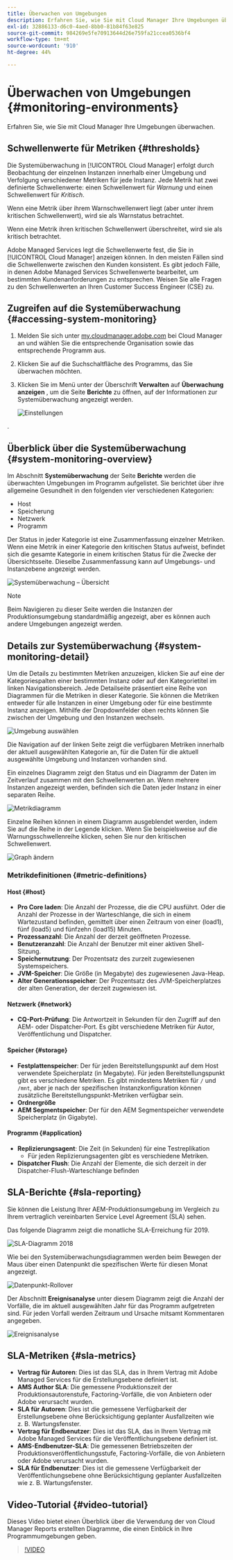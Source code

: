 ```yaml
---
title: Überwachen von Umgebungen
description: Erfahren Sie, wie Sie mit Cloud Manager Ihre Umgebungen überwachen.
exl-id: 32886133-d6c0-4aed-8bb0-81b84f63e825
source-git-commit: 984269e5fe70913644d26e759fa21ccea0536bf4
workflow-type: tm+mt
source-wordcount: '910'
ht-degree: 44%

---
```



# Überwachen von Umgebungen {#monitoring-environments}

Erfahren Sie, wie Sie mit Cloud Manager Ihre Umgebungen überwachen.

## Schwellenwerte für Metriken {#thresholds}

Die Systemüberwachung in [!UICONTROL Cloud Manager] erfolgt durch Beobachtung der einzelnen Instanzen innerhalb einer Umgebung und Verfolgung verschiedener Metriken für jede Instanz. Jede Metrik hat zwei definierte Schwellenwerte: einen Schwellenwert für *Warnung* und einen Schwellenwert für *Kritisch*.

Wenn eine Metrik über ihrem Warnschwellenwert liegt (aber unter ihrem kritischen Schwellenwert), wird sie als Warnstatus betrachtet.

Wenn eine Metrik ihren kritischen Schwellenwert überschreitet, wird sie als kritisch betrachtet.

Adobe Managed Services legt die Schwellenwerte fest, die Sie in [!UICONTROL Cloud Manager] anzeigen können. In den meisten Fällen sind die Schwellenwerte zwischen den Kunden konsistent. Es gibt jedoch Fälle, in denen Adobe Managed Services Schwellenwerte bearbeitet, um bestimmten Kundenanforderungen zu entsprechen. Weisen Sie alle Fragen zu den Schwellenwerten an Ihren Customer Success Engineer (CSE) zu.

## Zugreifen auf die Systemüberwachung {#accessing-system-monitoring}

1. Melden Sie sich unter [my.cloudmanager.adobe.com](https://my.cloudmanager.adobe.com) bei Cloud Manager an und wählen Sie die entsprechende Organisation sowie das entsprechende Programm aus.

1. Klicken Sie auf die Suchschaltfläche des Programms, das Sie überwachen möchten.
1. Klicken Sie im Menü unter der Überschrift **Verwalten** auf **Überwachung anzeigen** , um die Seite **Berichte** zu öffnen, auf der Informationen zur Systemüberwachung angezeigt werden.

   ![Einstellungen](/help/assets/first-timea1.png)

.

## Überblick über die Systemüberwachung {#system-monitoring-overview}

Im Abschnitt **Systemüberwachung** der Seite **Berichte** werden die überwachten Umgebungen im Programm aufgelistet. Sie berichtet über ihre allgemeine Gesundheit in den folgenden vier verschiedenen Kategorien:

* Host
* Speicherung
* Netzwerk
* Programm

Der Status in jeder Kategorie ist eine Zusammenfassung einzelner Metriken. Wenn eine Metrik in einer Kategorie den kritischen Status aufweist, befindet sich die gesamte Kategorie in einem kritischen Status für die Zwecke der Übersichtsseite. Dieselbe Zusammenfassung kann auf Umgebungs- und Instanzebene angezeigt werden.

![Systemüberwachung – Übersicht](/help/assets/System-Monitoring-Reports.png)

>[!NOTE]
>
>Beim Navigieren zu dieser Seite werden die Instanzen der Produktionsumgebung standardmäßig angezeigt, aber es können auch andere Umgebungen angezeigt werden.

## Details zur Systemüberwachung {#system-monitoring-detail}

Um die Details zu bestimmten Metriken anzuzeigen, klicken Sie auf eine der Kategoriespalten einer bestimmten Instanz oder auf den Kategorietitel im linken Navigationsbereich. Jede Detailseite präsentiert eine Reihe von Diagrammen für die Metriken in dieser Kategorie. Sie können die Metriken entweder für alle Instanzen in einer Umgebung oder für eine bestimmte Instanz anzeigen. Mithilfe der Dropdownfelder oben rechts können Sie zwischen der Umgebung und den Instanzen wechseln.

![Umgebung auswählen](/help/assets/System_Monitoring1.png)

Die Navigation auf der linken Seite zeigt die verfügbaren Metriken innerhalb der aktuell ausgewählten Kategorie an, für die Daten für die aktuell ausgewählte Umgebung und Instanzen vorhanden sind.

Ein einzelnes Diagramm zeigt den Status und ein Diagramm der Daten im Zeitverlauf zusammen mit den Schwellenwerten an. Wenn mehrere Instanzen angezeigt werden, befinden sich die Daten jeder Instanz in einer separaten Reihe.

![Metrikdiagramm](/help/assets/Monitoring_Graphs1.png)

Einzelne Reihen können in einem Diagramm ausgeblendet werden, indem Sie auf die Reihe in der Legende klicken.
Wenn Sie beispielsweise auf die Warnungsschwellenreihe klicken, sehen Sie nur den kritischen Schwellenwert.

![Graph ändern](/help/assets/Monitoring_Graphs2.png)

### Metrikdefinitionen {#metric-definitions}

#### Host {#host}

* **Pro Core laden**: Die Anzahl der Prozesse, die die CPU ausführt. Oder die Anzahl der Prozesse in der Warteschlange, die sich in einem Wartezustand befinden, gemittelt über einen Zeitraum von einer (load1), fünf (load5) und fünfzehn (load15) Minuten.
* **Prozessanzahl**: Die Anzahl der derzeit geöffneten Prozesse.
* **Benutzeranzahl**: Die Anzahl der Benutzer mit einer aktiven Shell-Sitzung.
* **Speichernutzung**: Der Prozentsatz des zurzeit zugewiesenen Systemspeichers.
* **JVM-Speicher**: Die Größe (in Megabyte) des zugewiesenen Java-Heap.
* **Alter Generationsspeicher**: Der Prozentsatz des JVM-Speicherplatzes der alten Generation, der derzeit zugewiesen ist.

#### Netzwerk {#network}

* **CQ-Port-Prüfung**: Die Antwortzeit in Sekunden für den Zugriff auf den AEM- oder Dispatcher-Port. Es gibt verschiedene Metriken für Autor, Veröffentlichung und Dispatcher.

#### Speicher {#storage}

* **Festplattenspeicher**: Der für jeden Bereitstellungspunkt auf dem Host verwendete Speicherplatz (in Megabyte). Für jeden Bereitstellungspunkt gibt es verschiedene Metriken. Es gibt mindestens Metriken für `/` und `/mnt`, aber je nach der spezifischen Instanzkonfiguration können zusätzliche Bereitstellungspunkt-Metriken verfügbar sein.
* **Ordnergröße**
* **AEM Segmentspeicher**: Der für den AEM Segmentspeicher verwendete Speicherplatz (in Gigabyte).

#### Programm {#application}

* **Replizierungsagent**: Die Zeit (in Sekunden) für eine Testreplikation
   * Für jeden Replizierungsagenten gibt es verschiedene Metriken.
* **Dispatcher Flush**: Die Anzahl der Elemente, die sich derzeit in der Dispatcher-Flush-Warteschlange befinden

## SLA-Berichte {#sla-reporting}

Sie können die Leistung Ihrer AEM-Produktionsumgebung im Vergleich zu Ihrem vertraglich vereinbarten Service Level Agreement (SLA) sehen.

Das folgende Diagramm zeigt die monatliche SLA-Erreichung für 2019.

![SLA-Diagramm 2018](/help/assets/SLA-Reports-one.png)

Wie bei den Systemüberwachungsdiagrammen werden beim Bewegen der Maus über einen Datenpunkt die spezifischen Werte für diesen Monat angezeigt.

![Datenpunkt-Rollover](/help/assets/SLA-Reports-two.png)

Der Abschnitt **Ereignisanalyse** unter diesem Diagramm zeigt die Anzahl der Vorfälle, die im aktuell ausgewählten Jahr für das Programm aufgetreten sind. Für jeden Vorfall werden Zeitraum und Ursache mitsamt Kommentaren angegeben.

![Ereignisanalyse](/help/assets/sla-reporting3.png)

## SLA-Metriken {#sla-metrics}

* **Vertrag für Autoren**: Dies ist das SLA, das in Ihrem Vertrag mit Adobe Managed Services für die Erstellungsebene definiert ist.
* **AMS Author SLA**: Die gemessene Produktionszeit der Produktionsautorenstufe, Factoring-Vorfälle, die von Anbietern oder Adobe verursacht wurden.
* **SLA für Autoren**: Dies ist die gemessene Verfügbarkeit der Erstellungsebene ohne Berücksichtigung geplanter Ausfallzeiten wie z. B. Wartungsfenster.
* **Vertrag für Endbenutzer**: Dies ist das SLA, das in Ihrem Vertrag mit Adobe Managed Services für die Veröffentlichungsebene definiert ist.
* **AMS-Endbenutzer-SLA**: Die gemessenen Betriebszeiten der Produktionsveröffentlichungsstufe, Factoring-Vorfälle, die von Anbietern oder Adobe verursacht wurden.
* **SLA für Endbenutzer**: Dies ist die gemessene Verfügbarkeit der Veröffentlichungsebene ohne Berücksichtigung geplanter Ausfallzeiten wie z. B. Wartungsfenster.

## Video-Tutorial {#video-tutorial}

Dieses Video bietet einen Überblick über die Verwendung der von Cloud Manager Reports erstellten Diagramme, die einen Einblick in Ihre Programmumgebungen geben.

>[!VIDEO](https://video.tv.adobe.com/v/26315/)
